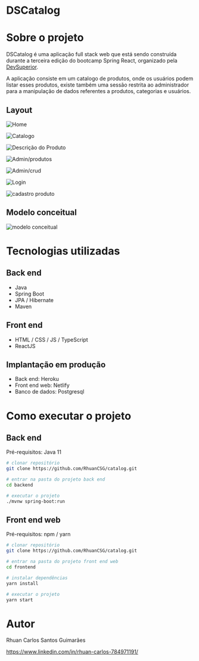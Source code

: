 # DSCatalog

# Sobre o projeto


DSCatalog é uma aplicação full stack web que está sendo construída durante a terceira edição do bootcamp Spring React, organizado pela [DevSuperior](https://devsuperior.com "Site da DevSuperior").

A aplicação consiste em um catalogo de produtos, onde os usuários podem listar esses produtos, existe também uma sessão restrita ao administrador para a manipulação de dados referentes a produtos, categorias e usuários.    

## Layout 
![Home](https://user-images.githubusercontent.com/91352588/179633485-db559f98-c2b3-45e5-89e2-8ffcbf0d3ec8.png)

![Catalogo](https://user-images.githubusercontent.com/91352588/179633487-beda6d8e-0ca9-4fce-b0c2-afc95375b5ea.png)

![Descrição do Produto](https://user-images.githubusercontent.com/91352588/179633488-732f3d71-cc9b-447a-bd64-a8b70f25fe6c.png)

![Admin/produtos](https://user-images.githubusercontent.com/91352588/179633490-48c856ac-918f-4606-bd06-204c78fa292f.png)

![Admin/crud](https://user-images.githubusercontent.com/91352588/179633492-d7c5d332-7eb0-476d-a630-d667bfcfe1b7.png)

![Login](https://user-images.githubusercontent.com/91352588/179633493-7423ed49-4930-40eb-acb9-428b403de8d3.png)

![cadastro produto](https://user-images.githubusercontent.com/91352588/179633495-ff5aa0e1-8992-4c3c-8c97-a6ec8dee9560.png)

## Modelo conceitual
![modelo conceitual](https://user-images.githubusercontent.com/91352588/179633982-4c658ae8-5aa4-4908-8cc5-4ff52623d338.png)

# Tecnologias utilizadas
## Back end
- Java
- Spring Boot
- JPA / Hibernate
- Maven
## Front end
- HTML / CSS / JS / TypeScript
- ReactJS
## Implantação em produção
- Back end: Heroku
- Front end web: Netlify
- Banco de dados: Postgresql

# Como executar o projeto

## Back end
Pré-requisitos: Java 11

```bash
# clonar repositório
git clone https://github.com/RhuanCSG/catalog.git

# entrar na pasta do projeto back end
cd backend

# executar o projeto
./mvnw spring-boot:run
```

## Front end web
Pré-requisitos: npm / yarn

```bash
# clonar repositório
git clone https://github.com/RhuanCSG/catalog.git

# entrar na pasta do projeto front end web
cd frontend

# instalar dependências
yarn install

# executar o projeto
yarn start
```

# Autor

Rhuan Carlos Santos Guimarães

https://www.linkedin.com/in/rhuan-carlos-784971191/

